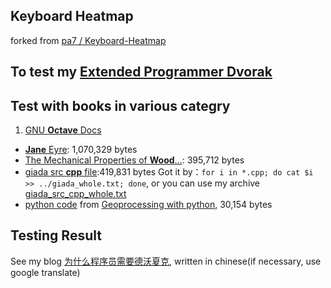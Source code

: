 ## Keyboard Heatmap
 forked from [pa7 / Keyboard-Heatmap](https://github.com/pa7/Keyboard-Heatmap)

## To test my [Extended Programmer Dvorak](https://github.com/district10/extended-programmer-dvorak)


## Test with books in various categry
1. [GNU **Octave** Docs](http://www.gnu.org/software/octave/doc/interpreter/)
- [**Jane** Eyre](http://www.gutenberg.org/files/1260/1260.txt): 1,070,329 bytes
- [The Mechanical Properties of **Wood**...](http://www.gutenberg.org/cache/epub/12299/pg12299.txt): 395,712 bytes
- [giada src **cpp** file](http://www.giadamusic.com/download):419,831 bytes
Got it by：`for i in *.cpp; do cat $i >> ../giada_whole.txt; done`,
or you can use my archive [giada_src_cpp_whole.txt](http://gnat-tang-shared-image.qiniudn.com/giada_whole.txt)
- [python code](http://gnat-tang-archive.qiniudn.com/geoprocessing_with_python_whole.txt) from [Geoprocessing with python](http://jianshu.io/p/a710e7656ddb), 30,154 bytes

## Testing Result
See my blog [为什么程序员需要德沃夏克](http://jianshu.io/p/2f56bed65e5c), written in chinese(if necessary, use google translate)